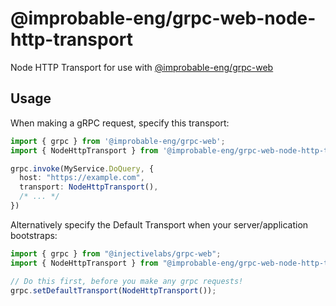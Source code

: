 # @improbable-eng/grpc-web-node-http-transport
Node HTTP Transport for use with [@improbable-eng/grpc-web](https://github.com/improbable-eng/grpc-web)

## Usage
When making a gRPC request, specify this transport:

```typescript
import { grpc } from '@improbable-eng/grpc-web';
import { NodeHttpTransport } from '@improbable-eng/grpc-web-node-http-transport';

grpc.invoke(MyService.DoQuery, {
  host: "https://example.com",
  transport: NodeHttpTransport(),
  /* ... */
})
```

Alternatively specify the Default Transport when your server/application bootstraps:
```typescript
import { grpc } from "@injectivelabs/grpc-web";
import { NodeHttpTransport } from "@improbable-eng/grpc-web-node-http-transport";

// Do this first, before you make any grpc requests!
grpc.setDefaultTransport(NodeHttpTransport());
```  
